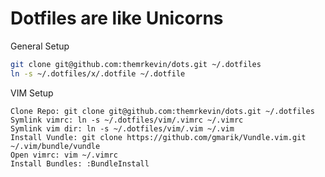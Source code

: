 # Dotfiles are like Unicorns #

General Setup
```sh
git clone git@github.com:themrkevin/dots.git ~/.dotfiles
ln -s ~/.dotfiles/x/.dotfile ~/.dotfile
```

VIM Setup
```
Clone Repo: git clone git@github.com:themrkevin/dots.git ~/.dotfiles
Symlink vimrc: ln -s ~/.dotfiles/vim/.vimrc ~/.vimrc
Symlink vim dir: ln -s ~/.dotfiles/vim/.vim ~/.vim
Install Vundle: git clone https://github.com/gmarik/Vundle.vim.git ~/.vim/bundle/vundle
Open vimrc: vim ~/.vimrc
Install Bundles: :BundleInstall
```
